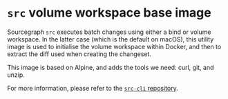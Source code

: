 # `src` volume workspace base image

Sourcegraph `src` executes batch changes using either a bind or volume workspace. In the latter case (which is the default on macOS), this utility image is used to initialise the volume workspace within Docker, and then to extract the diff used when creating the changeset.

This image is based on Alpine, and adds the tools we need: curl, git, and unzip.

For more information, please refer to the [`src-cli` repository](https://github.com/khulnasoft/src-cli/tree/main/docker/batch-change-volume-workspace).

<!--
If you update this description, you _must_ also update the description at
https://hub.docker.com/r/sourcegraph/src-batch-change-volume-workspace — this
does not happen automatically!
-->
